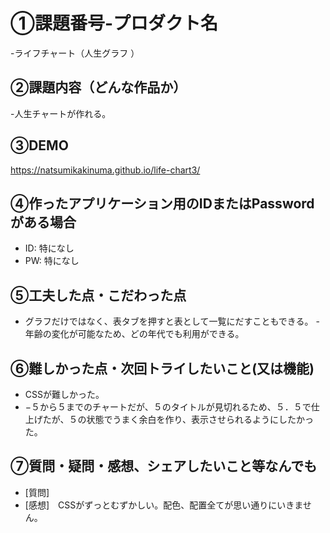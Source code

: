 # ①課題番号-プロダクト名
-ライフチャート（人生グラフ  ）


## ②課題内容（どんな作品か）
-人生チャートが作れる。


## ③DEMO
https://natsumikakinuma.github.io/life-chart3/

## ④作ったアプリケーション用のIDまたはPasswordがある場合

- ID: 特になし
- PW: 特になし

## ⑤工夫した点・こだわった点

- グラフだけではなく、表タブを押すと表として一覧にだすこともできる。
-年齢の変化が可能なため、どの年代でも利用ができる。

## ⑥難しかった点・次回トライしたいこと(又は機能)

- CSSが難しかった。
- −５から５までのチャートだが、５のタイトルが見切れるため、５．５で仕上げたが、５の状態でうまく余白を作り、表示させられるようにしたかった。


## ⑦質問・疑問・感想、シェアしたいこと等なんでも

- [質問]　
- [感想]　CSSがずっとむずかしい。配色、配置全てが思い通りにいきません。
